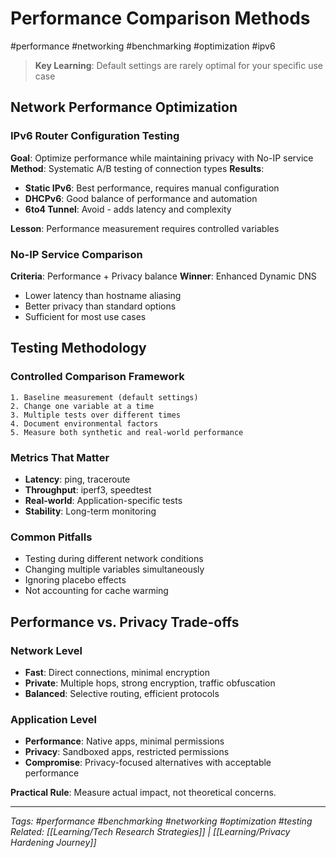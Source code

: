 # Performance Comparison Methods

#performance #networking #benchmarking #optimization #ipv6

> **Key Learning**: Default settings are rarely optimal for your specific use case

## Network Performance Optimization

### IPv6 Router Configuration Testing
**Goal**: Optimize performance while maintaining privacy with No-IP service
**Method**: Systematic A/B testing of connection types
**Results**:
- **Static IPv6**: Best performance, requires manual configuration
- **DHCPv6**: Good balance of performance and automation  
- **6to4 Tunnel**: Avoid - adds latency and complexity

**Lesson**: Performance measurement requires controlled variables

### No-IP Service Comparison
**Criteria**: Performance + Privacy balance
**Winner**: Enhanced Dynamic DNS
- Lower latency than hostname aliasing
- Better privacy than standard options
- Sufficient for most use cases

## Testing Methodology

### Controlled Comparison Framework
```
1. Baseline measurement (default settings)
2. Change one variable at a time
3. Multiple tests over different times
4. Document environmental factors
5. Measure both synthetic and real-world performance
```

### Metrics That Matter
- **Latency**: ping, traceroute
- **Throughput**: iperf3, speedtest
- **Real-world**: Application-specific tests
- **Stability**: Long-term monitoring

### Common Pitfalls
- Testing during different network conditions
- Changing multiple variables simultaneously  
- Ignoring placebo effects
- Not accounting for cache warming

## Performance vs. Privacy Trade-offs

### Network Level
- **Fast**: Direct connections, minimal encryption
- **Private**: Multiple hops, strong encryption, traffic obfuscation
- **Balanced**: Selective routing, efficient protocols

### Application Level  
- **Performance**: Native apps, minimal permissions
- **Privacy**: Sandboxed apps, restricted permissions
- **Compromise**: Privacy-focused alternatives with acceptable performance

**Practical Rule**: Measure actual impact, not theoretical concerns.

---
*Tags: #performance #benchmarking #networking #optimization #testing*  
*Related: [[Learning/Tech Research Strategies]] | [[Learning/Privacy Hardening Journey]]*